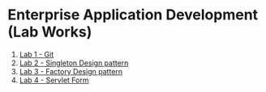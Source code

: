 # Enterprise Application Development (Lab Works)

1. [Lab 1 - Git](https://github.com/1ayuu/7thsemlabwork/tree/main/EAD/labs/lab1)
2. [Lab 2 - Singleton Design pattern](https://github.com/1ayuu/7thsemlabwork/tree/main/EAD/labs/lab2)
3. [Lab 3 - Factory Design pattern](https://github.com/1ayuu/7thsemlabwork/tree/main/EAD/labs/lab1)
4. [Lab 4 - Servlet Form](https://github.com/1ayuu/7thsemlabwork/tree/main/EAD/labs/lab1)